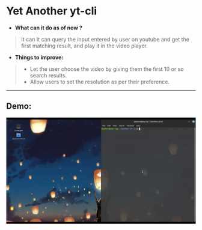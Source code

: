 # Yet Another yt-cli

- **What can it do as of now ?**
> It can It can query the input entered by user on youtube and get the first matching result, and play it in the video player.

- **Things to improve:**
> - Let the user choose the video by giving them the first 10 or so search results.
> - Allow users to set the resolution as per their preference.

---
## Demo:

[![Demo of another-yt-cli](./assets/thumbnail.png)](./assets/demo.mp4)

